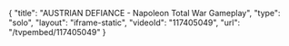 {
    "title": "AUSTRIAN DEFIANCE - Napoleon Total War Gameplay",
    "type": "solo",
    "layout": "iframe-static",
    "videoId": "117405049",
    "url": "\/tvpembed\/117405049"
}